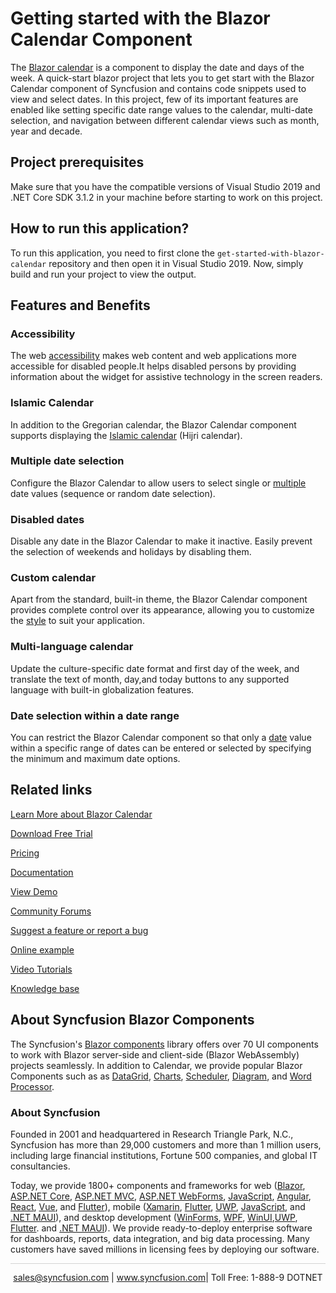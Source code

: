 # Getting started with the Blazor Calendar Component

The [Blazor calendar](https://www.syncfusion.com/blazor-components/blazor-calendar?utm_source=github&utm_medium=listing&utm_campaign=blazor-calendar-github-samples) is a component to display the date and days of the week. A quick-start blazor project that lets you to get start with the Blazor Calendar component of Syncfusion and contains code snippets used to view and select dates. In this project, few of its important features are enabled like setting specific date range values to the calendar, multi-date selection, and navigation between different calendar views such as month, year and decade. 

## Project prerequisites

Make sure that you have the compatible versions of Visual Studio 2019 and .NET Core SDK 3.1.2 in your machine before starting to work on this project.

## How to run this application?

To run this application, you need to first clone the `get-started-with-blazor-calendar` repository and then open it in Visual Studio 2019. Now, simply build and run your project to view the output.

## Features and Benefits

### Accessibility

The web [accessibility](https://blazor.syncfusion.com/documentation/calendar/accessibility?utm_source=github&utm_medium=listing&utm_campaign=blazor-calendar-github-samples) makes web content and web applications more accessible for disabled people.It helps disabled persons by providing information about the widget for assistive technology in the screen readers.

### Islamic Calendar

In addition to the Gregorian calendar, the Blazor Calendar component supports displaying the [Islamic calendar](https://blazor.syncfusion.com/documentation/calendar/islamic-calendar?utm_source=github&utm_medium=listing&utm_campaign=blazor-calendar-github-samples) (Hijri calendar).

### Multiple date selection

Configure the Blazor Calendar to allow users to select single or [multiple](https://blazor.syncfusion.com/documentation/calendar/multi-select?utm_source=github&utm_medium=listing&utm_campaign=blazor-calendar-github-samples) date values (sequence or random date selection).

### Disabled dates

Disable any date in the Blazor Calendar to make it inactive. Easily prevent the selection of weekends and holidays by disabling them.

### Custom calendar

Apart from the standard, built-in theme, the Blazor Calendar component provides complete control over its appearance, allowing you to customize the [style](https://blazor.syncfusion.com/documentation/calendar/style-appearance?utm_source=github&utm_medium=listing&utm_campaign=blazor-calendar-github-samples) to suit your application.

### Multi-language calendar

Update the culture-specific date format and first day of the week, and translate the text of month, day,and today buttons to any supported language with built-in globalization features.

### Date selection within a date range

You can restrict the Blazor Calendar component so that only a [date](https://blazor.syncfusion.com/documentation/calendar/date-range?utm_source=github&utm_medium=listing&utm_campaign=blazor-calendar-github-samples) value within a specific range of dates can be entered or selected by specifying the minimum and maximum date options.

## Related links
[Learn More about Blazor Calendar](https://www.syncfusion.com/blazor-components/blazor-calendar?utm_source=github&utm_medium=listing&utm_campaign=blazor-calendar-github-samples)

[Download Free Trial](https://www.syncfusion.com/downloads/blazor?utm_source=github&utm_medium=listing&utm_campaign=blazor-calendar-github-samples)

[Pricing](https://www.syncfusion.com/sales/products/blazor?utm_source=github&utm_medium=listing&utm_campaign=blazor-calendar-github-samples)

[Documentation](https://blazor.syncfusion.com/documentation/calendar/getting-started?utm_source=github&utm_medium=listing&utm_campaign=blazor-calendar-github-samples)

[View Demo](https://github.com/SyncfusionExamples/get-started-with-blazor-calendar?utm_source=github&utm_medium=listing&utm_campaign=blazor-calendar-github-samples)

[Community Forums](https://www.syncfusion.com/forums/blazor-components?utm_source=github&utm_medium=listing&utm_campaign=blazor-calendar-github-samples)

[Suggest a feature or report a bug](https://www.syncfusion.com/feedback/blazor-components?utm_source=github&utm_medium=listing&utm_campaign=blazor-calendar-github-samples)

[Online example](https://blazor.syncfusion.com/demos/calendar/default-functionalities?utm_source=github&utm_medium=listing&utm_campaign=blazor-calendar-github-samples)

[Video Tutorials](https://www.syncfusion.com/tutorial-videos/blazor/calendar?utm_source=github&utm_medium=listing&utm_campaign=blazor-calendar-github-samples)

[Knowledge base](https://www.syncfusion.com/kb/blazor-components?utm_source=github&utm_medium=listing&utm_campaign=blazor-calendar-github-samples)


## About Syncfusion Blazor Components
The Syncfusion's [Blazor components](https://www.syncfusion.com/blazor-components?utm_source=github&utm_medium=listing&utm_campaign=blazor-calendar-github-samples) library offers over 70 UI components to work with Blazor server-side and client-side (Blazor WebAssembly) projects seamlessly. In addition to Calendar, we provide popular Blazor Components such as as [DataGrid](https://www.syncfusion.com/blazor-components/blazor-datagrid?utm_source=github&utm_medium=listing&utm_campaign=blazor-calendar-github-samples), [Charts](https://www.syncfusion.com/blazor-components/blazor-charts?utm_source=github&utm_medium=listing&utm_campaign=blazor-calendar-github-samples), [Scheduler](https://www.syncfusion.com/blazor-components/blazor-scheduler?utm_source=github&utm_medium=listing&utm_campaign=blazor-calendar-github-samples), [Diagram](https://www.syncfusion.com/blazor-components/blazor-diagram?utm_source=github&utm_medium=listing&utm_campaign=blazor-calendar-github-samples), and [Word Processor](https://www.syncfusion.com/blazor-components/blazor-word-processor?utm_source=github&utm_medium=listing&utm_campaign=blazor-calendar-github-samples).

### About Syncfusion
Founded in 2001 and headquartered in Research Triangle Park, N.C., Syncfusion has more than 29,000 customers and more than 1 million users, including large financial institutions, Fortune 500 companies, and global IT consultancies.

Today, we provide 1800+ components and frameworks for web ([Blazor](https://www.syncfusion.com/blazor-components?utm_source=github&utm_medium=listing&utm_campaign=blazor-calendar-github-samples), [ASP.NET Core](https://www.syncfusion.com/aspnet-core-ui-controls?utm_source=github&utm_medium=listing&utm_campaign=blazor-calendar-github-samples), [ASP.NET MVC](https://www.syncfusion.com/aspnet-mvc-ui-controls?utm_source=github&utm_medium=listing&utm_campaign=blazor-calendar-github-samples), [ASP.NET WebForms](https://www.syncfusion.com/jquery/aspnet-webforms-ui-controls?utm_source=github&utm_medium=listing&utm_campaign=blazor-calendar-github-samples), [JavaScript](https://www.syncfusion.com/javascript-ui-controls?utm_source=github&utm_medium=listing&utm_campaign=blazor-calendar-github-samples), [Angular](https://www.syncfusion.com/angular-components?utm_source=github&utm_medium=listing&utm_campaign=blazor-calendar-github-samples), [React](https://www.syncfusion.com/react-components?utm_source=github&utm_medium=listing&utm_campaign=blazor-calendar-github-samples), [Vue](https://www.syncfusion.com/vue-components?utm_source=github&utm_medium=listing&utm_campaign=blazor-calendar-github-samples), and [Flutter](https://www.syncfusion.com/flutter-widgets?utm_source=github&utm_medium=listing&utm_campaign=blazor-calendar-github-samples)), mobile ([Xamarin](https://www.syncfusion.com/xamarin-ui-controls?utm_source=github&utm_medium=listing&utm_campaign=blazor-calendar-github-samples), [Flutter](https://www.syncfusion.com/flutter-widgets?utm_source=github&utm_medium=listing&utm_campaign=blazor-calendar-github-samples), [UWP](https://www.syncfusion.com/uwp-ui-controls?utm_source=github&utm_medium=listing&utm_campaign=blazor-calendar-github-samples), [JavaScript](https://www.syncfusion.com/javascript-ui-controls?utm_source=github&utm_medium=listing&utm_campaign=blazor-calendar-github-samples), and [.NET MAUI](https://www.syncfusion.com/maui-controls?utm_source=github&utm_medium=listing&utm_campaign=blazor-calendar-github-samples)), and desktop development ([WinForms](https://www.syncfusion.com/winforms-ui-controls?utm_source=github&utm_medium=listing&utm_campaign=blazor-calendar-github-samples), [WPF](https://www.syncfusion.com/wpf-controls?utm_source=github&utm_medium=listing&utm_campaign=blazor-calendar-github-samples), [WinUI](https://www.syncfusion.com/winui-controls?utm_source=github&utm_medium=listing&utm_campaign=blazor-calendar-github-samples),[UWP](https://www.syncfusion.com/uwp-ui-controls?utm_source=github&utm_medium=listing&utm_campaign=blazor-calendar-github-samples), [Flutter](https://www.syncfusion.com/flutter-widgets?utm_source=github&utm_medium=listing&utm_campaign=blazor-calendar-github-samples). and [.NET MAUI](https://www.syncfusion.com/maui-controls?utm_source=github&utm_medium=listing&utm_campaign=blazor-calendar-github-samples)). We provide ready-to-deploy enterprise software for dashboards, reports, data integration, and big data processing. Many customers have saved millions in licensing fees by deploying our software.

<hr style="height:0.3px;border:none;color:lightgrey;background-color:lightgrey;" />

<p align="center">
<a href="mailto:sales@syncfusion.com?Subject=Syncfusion Blazor Calendar - GitHub" target="_top">sales@syncfusion.com</a> | <a href="https://www.syncfusion.com?utm_source=github&utm_medium=listing&utm_campaign=blazor-calendar-github-samples">www.syncfusion.com</a>| Toll Free: 1-888-9 DOTNET <br>
</p>
